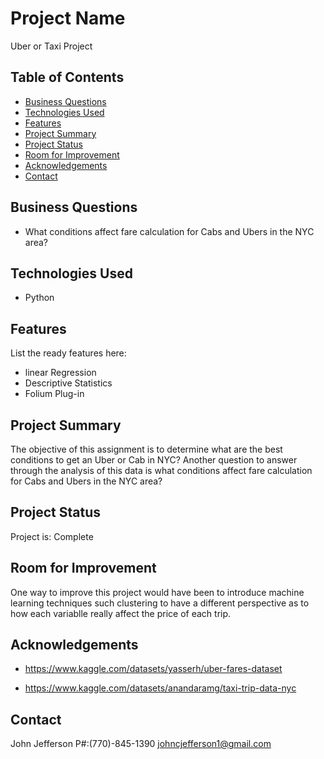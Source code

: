 # Project Name
Uber or Taxi Project

## Table of Contents
* [Business Questions](#business-questions)
* [Technologies Used](#technologies-used)
* [Features](#features)
* [Project Summary](#project-summary)
* [Project Status](#project-status)
* [Room for Improvement](#room-for-improvement)
* [Acknowledgements](#acknowledgements)
* [Contact](#contact)
<!-- * [License](#license) -->


## Business Questions
- What conditions affect fare calculation for Cabs and Ubers in the NYC area? 

## Technologies Used
- Python



## Features
List the ready features here:
- linear Regression
- Descriptive Statistics   
- Folium Plug-in




## Project Summary 
The objective of this assignment is to determine what are the best conditions to get an Uber or Cab in NYC? Another question to answer through the analysis of this data is what conditions affect fare calculation for Cabs and Ubers in the NYC area? 

## Project Status
Project is: Complete


## Room for Improvement
One way to improve this project would have been to introduce machine learning techniques such clustering to have a different perspective as to how each variablle really affect the price of each trip.


## Acknowledgements
- https://www.kaggle.com/datasets/yasserh/uber-fares-dataset

- https://www.kaggle.com/datasets/anandaramg/taxi-trip-data-nyc 




## Contact
John Jefferson 
P#:(770)-845-1390
johncjefferson1@gmail.com

